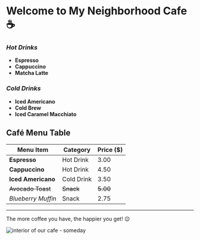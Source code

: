 # Welcome to **My Neighborhood Cafe** ☕️

### *Hot Drinks*
- **Espresso** 
- **Cappuccino**
- **Matcha Latte** 

### *Cold Drinks*
- **Iced Americano**
- **Cold Brew**
- **Iced Caramel Macchiato** 

## Café Menu Table

| **Menu Item**          | **Category**    | **Price ($)** |
|------------------------|-----------------|---------------|
| **Espresso**           | Hot Drink       | 3.00          |
| **Cappuccino**         | Hot Drink       | 4.50          |
| **Iced Americano**     | Cold Drink      | 3.50          |
| ~~Avocado Toast~~      | ~~Snack~~       | ~~5.00~~      |
| *Blueberry Muffin*     | Snack           | 2.75          |
---

The more coffee you have, the happier you get! 😉

<img src='https://images.unsplash.com/photo-1607616913258-a7af60b7d01f?crop=entropy&cs=srgb&fm=jpg&ixid=M3wzMjM4NDZ8MHwxfHJhbmRvbXx8fHx8fHx8fDE2OTQzMTAxMjl8&ixlib=rb-4.0.3&q=85' alt=" interior of our cafe - someday">
